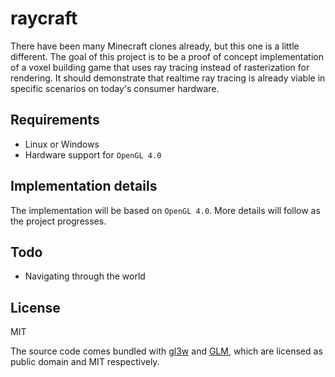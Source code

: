 # raycraft

There have been many Minecraft clones already, but this one is a little different. The goal of this project is to be a proof of concept implementation of a voxel building game that uses ray tracing instead of rasterization for rendering. It should demonstrate that realtime ray tracing is already viable in specific scenarios on today's consumer hardware.

## Requirements

- Linux or Windows
- Hardware support for `OpenGL 4.0`

## Implementation details

The implementation will be based on `OpenGL 4.0`. More details will follow as the project progresses.

## Todo

* Navigating through the world

## License

MIT

The source code comes bundled with [gl3w](https://github.com/skaslev/gl3w) and [GLM](http://glm.g-truc.net/), which are licensed as public domain and MIT respectively.